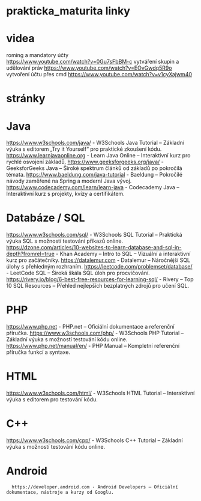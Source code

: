 # prakticka_maturita linky

# videa
roming a mandatory účty  
  https://www.youtube.com/watch?v=0Gu7sFbBM-c
vytváření skupin a udělování práv 
  https://www.youtube.com/watch?v=EOvGwdq5R9o
vytvoření účtu přes cmd
  https://www.youtube.com/watch?v=v1cyXajwm40

# stránky
   # Java
  https://www.w3schools.com/java/ - W3Schools Java Tutorial – Základní výuka s editorem „Try it Yourself“ pro praktické zkoušení kódu.
      https://www.learnjavaonline.org - Learn Java Online – Interaktivní kurz pro rychlé osvojení základů.
      https://www.geeksforgeeks.org/java/ - GeeksforGeeks Java – Široké spektrum článků od základů po pokročilá témata.
      https://www.baeldung.com/java-tutorial - Baeldung – Pokročilé návody zaměřené na Spring a moderní Java vývoj.
      https://www.codecademy.com/learn/learn-java - Codecademy Java – Interaktivní kurz s projekty, kvízy a certifikátem.​
      
  # Databáze / SQL
  https://www.w3schools.com/sql/ - W3Schools SQL Tutorial – Praktická výuka SQL s možností testování příkazů online.
      https://dzone.com/articles/10-websites-to-learn-database-and-sql-in-depth?fromrel=true - Khan Academy – Intro to SQL – Vizuální a interaktivní kurz pro začátečníky.
      https://datalemur.com - Datalemur – Náročnější SQL úlohy s přehledným rozhraním.
      https://leetcode.com/problemset/database/ - LeetCode SQL – Široká škála SQL úloh pro procvičování.
      https://rivery.io/blog/6-best-free-resources-for-learning-sql/ - Rivery – Top 10 SQL Resources – Přehled nejlepších bezplatných zdrojů pro učení SQL.


  # PHP
  https://www.php.net - PHP.net – Oficiální dokumentace a referenční příručka.
      https://www.w3schools.com/php/ - W3Schools PHP Tutorial – Základní výuka s možností testování kódu online.
      https://www.php.net/manual/en/ - PHP Manual – Kompletní referenční příručka funkcí a syntaxe.

  # HTML
  https://www.w3schools.com/html/ - W3Schools HTML Tutorial – Interaktivní výuka s editorem pro testování kódu.
  
  # C++
  https://www.w3schools.com/cpp/ - W3Schools C++ Tutorial – Základní výuka s možností testování kódu online.

  # Android
      https://developer.android.com - Android Developers – Oficiální dokumentace, nástroje a kurzy od Googlu.
      

